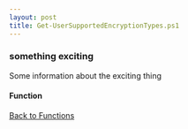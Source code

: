 ```yaml
---
layout: post
title: Get-UserSupportedEncryptionTypes.ps1
---
```


### something exciting

Some information about the exciting thing

#### Function

<script src="https://gist-it.appspot.com/github.com/BanterBoy/scripts-blog/blob/master/PowerShell/functions/activeDirectory/Get-UserSupportedEncryptionTypes.ps1" crossorigin="anonymous"></script>

<a href="/menu/_pages/functions.html">Back to Functions</a>
